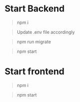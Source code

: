 # Start Backend

> npm i

> Update .env file accordingly

> npm run migrate

> npm start


# Start frontend

> npm i

> npm start
